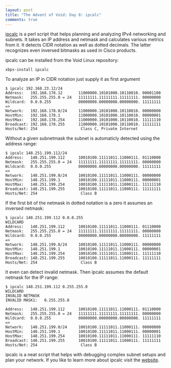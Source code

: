 ```yaml
---
layout: post
title: "The Advent of Void: Day 8: ipcalc"
comments: true
---
```


[ipcalc](http://jodies.de/ipcalc) is a perl script that helps planning and
analyzing IPv4 networking and subnets. It takes an IP address and netmask and
calculates various metrics from it.  It detects CIDR notation as well as
dotted decimals. The latter recognizes even inversed bitmasks as used in Cisco
products.

ipcalc can be installed from the Void Linux repository:

```
xbps-install ipcalc
```

To analyze an IP in CIDR notation just supply it as first argument

```
$ ipcalc 192.168.23.12/24
Address:   192.168.178.12       11000000.10101000.10110010. 00001100
Netmask:   255.255.255.0 = 24   11111111.11111111.11111111. 00000000
Wildcard:  0.0.0.255            00000000.00000000.00000000. 11111111
=>
Network:   192.168.178.0/24     11000000.10101000.10110010. 00000000
HostMin:   192.168.178.1        11000000.10101000.10110010. 00000001
HostMax:   192.168.178.254      11000000.10101000.10110010. 11111110
Broadcast: 192.168.178.255      11000000.10101000.10110010. 11111111
Hosts/Net: 254                   Class C, Private Internet
```

Without a given subnetmask the subnet is automaticly detected using the address
range:

```
$ ipcalc 148.251.199.112/24
Address:   148.251.199.112      10010100.11111011.11000111. 01110000
Netmask:   255.255.255.0 = 24   11111111.11111111.11111111. 00000000
Wildcard:  0.0.0.255            00000000.00000000.00000000. 11111111
=>
Network:   148.251.199.0/24     10010100.11111011.11000111. 00000000
HostMin:   148.251.199.1        10010100.11111011.11000111. 00000001
HostMax:   148.251.199.254      10010100.11111011.11000111. 11111110
Broadcast: 148.251.199.255      10010100.11111011.11000111. 11111111
Hosts/Net: 254                   Class B
```

If the first bit of the netmask in dotted notation is a zero it assumes an
inversed netmask:

```
$ ipcalc 148.251.199.112 0.0.0.255
WILDCARD
Address:   148.251.199.112      10010100.11111011.11000111. 01110000
Netmask:   255.255.255.0 = 24   11111111.11111111.11111111. 00000000
Wildcard:  0.0.0.255            00000000.00000000.00000000. 11111111
=>
Network:   148.251.199.0/24     10010100.11111011.11000111. 00000000
HostMin:   148.251.199.1        10010100.11111011.11000111. 00000001
HostMax:   148.251.199.254      10010100.11111011.11000111. 11111110
Broadcast: 148.251.199.255      10010100.11111011.11000111. 11111111
Hosts/Net: 254                   Class B
```

It even can detect invalid netmask. Then ipcalc assumes the default netmask for
the IP range:

```
$ ipcalc 148.251.199.112 0.255.255.0
WILDCARD
INVALID NETMASK
INVALID MASK1:   0.255.255.0

Address:   148.251.199.112      10010100.11111011.11000111. 01110000
Netmask:   255.255.255.0 = 24   11111111.11111111.11111111. 00000000
Wildcard:  0.0.0.255            00000000.00000000.00000000. 11111111
=>
Network:   148.251.199.0/24     10010100.11111011.11000111. 00000000
HostMin:   148.251.199.1        10010100.11111011.11000111. 00000001
HostMax:   148.251.199.254      10010100.11111011.11000111. 11111110
Broadcast: 148.251.199.255      10010100.11111011.11000111. 11111111
Hosts/Net: 254                   Class B
```

ipcalc is a neat script that helps with debugging complex subnet setups and plan
your network. If you like to learn more about ipcalc visit the
[website](http://jodies.de/ipcalc).
